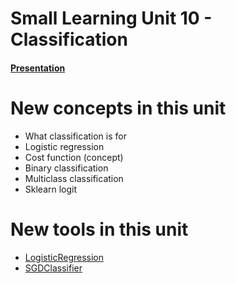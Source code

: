 # Small Learning Unit 10 - Classification 


#### [Presentation](https://docs.google.com/presentation/d/1pAlF0_a1eToHZ3QmNuuYutzjMoHUXH_lOwkXZDZS-PI/edit?usp=sharing)

# New concepts in this unit
- What classification is for
- Logistic regression
- Cost function (concept)
- Binary classification
- Multiclass classification
- Sklearn logit

# New tools in this unit
- [LogisticRegression](http://scikit-learn.org/stable/modules/generated/sklearn.linear_model.LogisticRegression.html)
- [SGDClassifier](http://scikit-learn.org/stable/modules/generated/sklearn.linear_model.SGDClassifier.html)